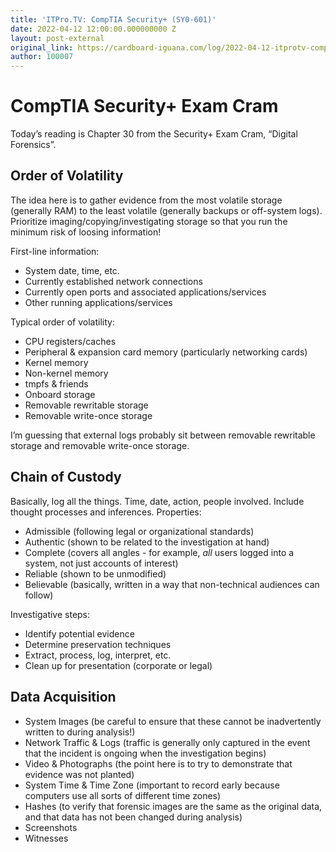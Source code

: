 ```yaml
---
title: 'ITPro.TV: CompTIA Security+ (SY0-601)'
date: 2022-04-12 12:00:00.000000000 Z
layout: post-external
original_link: https://cardboard-iguana.com/log/2022-04-12-itprotv-comptia-security-plus.html
author: 100007
---
```


# CompTIA Security+ Exam Cram

Today’s reading is Chapter 30 from the Security+ Exam Cram, “Digital Forensics”.

## Order of Volatility

The idea here is to gather evidence from the most volatile storage (generally RAM) to the least volatile (generally backups or off-system logs). Prioritize imaging/copying/investigating storage so that you run the minimum risk of loosing information!

First-line information:

- System date, time, etc.
- Currently established network connections
- Currently open ports and associated applications/services
- Other running applications/services

Typical order of volatility:

- CPU registers/caches
- Peripheral & expansion card memory (particularly networking cards)
- Kernel memory
- Non-kernel memory
- tmpfs & friends
- Onboard storage
- Removable rewritable storage
- Removable write-once storage

I’m guessing that external logs probably sit between removable rewritable storage and removable write-once storage.

## Chain of Custody

Basically, log all the things. Time, date, action, people involved. Include thought processes and inferences. Properties:

- Admissible (following legal or organizational standards)
- Authentic (shown to be related to the investigation at hand)
- Complete (covers all angles - for example, _all_ users logged into a system, not just accounts of interest)
- Reliable (shown to be unmodified)
- Believable (basically, written in a way that non-technical audiences can follow)

Investigative steps:

- Identify potential evidence
- Determine preservation techniques
- Extract, process, log, interpret, etc.
- Clean up for presentation (corporate or legal)

## Data Acquisition

- System Images (be careful to ensure that these cannot be inadvertently written to during analysis!)
- Network Traffic & Logs (traffic is generally only captured in the event that the incident is ongoing when the investigation begins)
- Video & Photographs (the point here is to try to demonstrate that evidence was not planted)
- System Time & Time Zone (important to record early because computers use all sorts of different time zones)
- Hashes (to verify that forensic images are the same as the original data, and that data has not been changed during analysis)
- Screenshots
- Witnesses
